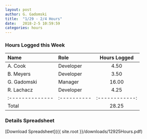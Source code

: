 ```yaml
---
layout: post
author: G. Gadomski
title:  "1/29 - 2/4 Hours"
date:   2018-2-5 10:59:59
categories: hours
---
```


### Hours Logged this Week

| Name          | Role      | Hours Logged |
|:--------------|:----------|:------------:|
| A. Cook       | Developer | 4.50         |
| B. Meyers     | Developer | 3.50         |
| G. Gadomski   | Manager   | 16.00        |
| R. Lachacz    | Developer | 4.25         |
|:--------------|:----------|:------------:|
| Total         |           | 28.25        |


### Details Spreadsheet
[Download Spreadsheet]({{ site.root }}/downloads/12925Hours.pdf)